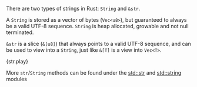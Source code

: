 There are two types of strings in Rust: `String` and `&str`.

A `String` is stored as a vector of bytes (`Vec<u8>`), but guaranteed to
always be a valid UTF-8 sequence. `String` is heap allocated, growable and not
null terminated.

`&str` is a slice (`&[u8]`) that always points to a valid UTF-8 sequence, and
can be used to view into a `String`, just like `&[T]` is a view into `Vec<T>`.

{str.play}

More `str`/`String` methods can be found under the
[std::str][str] and
[std::string][string]
modules

[str]: https://doc.rust-lang.org/std/str/
[string]: https://doc.rust-lang.org/std/string/
